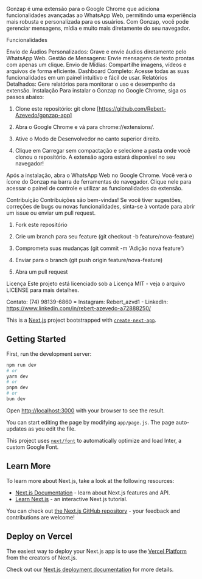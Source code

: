 Gonzap é uma extensão para o Google Chrome que adiciona funcionalidades avançadas ao WhatsApp Web, permitindo uma experiência mais robusta e personalizada para os usuários. Com Gonzap, você pode gerenciar mensagens, mídia e muito mais diretamente do seu navegador.

Funcionalidades

Envio de Áudios Personalizados: Grave e envie áudios diretamente pelo WhatsApp Web.
Gestão de Mensagens: Envie mensagens de texto prontas com apenas um clique.
Envio de Mídias: Compartilhe imagens, vídeos e arquivos de forma eficiente.
Dashboard Completo: Acesse todas as suas funcionalidades em um painel intuitivo e fácil de usar.
Relatórios Detalhados: Gere relatórios para monitorar o uso e desempenho da extensão.
Instalação Para instalar o Gonzap no Google Chrome, siga os passos abaixo:

1. Clone este repositório: git clone [https://github.com/Rebert-Azevedo/gonzap-app]

2. Abra o Google Chrome e vá para chrome://extensions/.

3. Ative o Modo de Desenvolvedor no canto superior direito.

4. Clique em Carregar sem compactação e selecione a pasta onde você clonou o repositório. A extensão agora estará disponível no seu navegador!

Após a instalação, abra o WhatsApp Web no Google Chrome. Você verá o ícone do Gonzap na barra de ferramentas do navegador. Clique nele para acessar o painel de controle e utilizar as funcionalidades da extensão.

Contribuição Contribuições são bem-vindas! Se você tiver sugestões, correções de bugs ou novas funcionalidades, sinta-se à vontade para abrir um issue ou enviar um pull request.

1. Fork este repositório

2. Crie um branch para seu feature (git checkout -b feature/nova-feature)

3. Comprometa suas mudanças (git commit -m 'Adição nova feature')

4. Enviar para o branch (git push origin feature/nova-feature)

5. Abra um pull request

Licença Este projeto está licenciado sob a Licença MIT - veja o arquivo LICENSE para mais detalhes.

Contato: (74) 98139-6860 = Instagram: Rebert_azvd1 - LinkedIn: https://www.linkedin.com/in/rebert-azevedo-a72888250/

This is a [Next.js](https://nextjs.org/) project bootstrapped with [`create-next-app`](https://github.com/vercel/next.js/tree/canary/packages/create-next-app).

## Getting Started

First, run the development server:

```bash
npm run dev
# or
yarn dev
# or
pnpm dev
# or
bun dev
```

Open [http://localhost:3000](http://localhost:3000) with your browser to see the result.

You can start editing the page by modifying `app/page.js`. The page auto-updates as you edit the file.

This project uses [`next/font`](https://nextjs.org/docs/basic-features/font-optimization) to automatically optimize and load Inter, a custom Google Font.

## Learn More

To learn more about Next.js, take a look at the following resources:

- [Next.js Documentation](https://nextjs.org/docs) - learn about Next.js features and API.
- [Learn Next.js](https://nextjs.org/learn) - an interactive Next.js tutorial.

You can check out [the Next.js GitHub repository](https://github.com/vercel/next.js/) - your feedback and contributions are welcome!

## Deploy on Vercel

The easiest way to deploy your Next.js app is to use the [Vercel Platform](https://vercel.com/new?utm_medium=default-template&filter=next.js&utm_source=create-next-app&utm_campaign=create-next-app-readme) from the creators of Next.js.

Check out our [Next.js deployment documentation](https://nextjs.org/docs/deployment) for more details.


